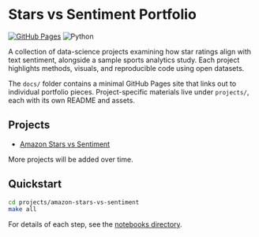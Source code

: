 # Stars vs Sentiment Portfolio

[![GitHub Pages](https://github.com/username/stars-v-sentiment-portfolio/actions/workflows/pages.yml/badge.svg)](https://github.com/username/stars-v-sentiment-portfolio/actions/workflows/pages.yml)
![Python](https://img.shields.io/badge/python-3.10-blue)

A collection of data-science projects examining how star ratings align with text sentiment, alongside a sample sports analytics study. Each project highlights methods, visuals, and reproducible code using open datasets.

The `docs/` folder contains a minimal GitHub Pages site that links out to individual portfolio pieces. Project-specific materials live under `projects/`, each with its own README and assets.

## Projects
- [Amazon Stars vs Sentiment](projects/amazon-stars-vs-sentiment/README.md)

More projects will be added over time.

## Quickstart

```bash
cd projects/amazon-stars-vs-sentiment
make all
```

For details of each step, see the [notebooks directory](projects/amazon-stars-vs-sentiment/notebooks/).
